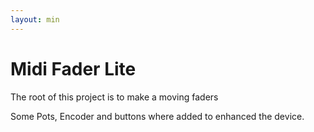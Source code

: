 ```yaml
---
layout: min
---
```


# Midi Fader Lite

The root of this project is to make a moving faders

Some Pots, Encoder and buttons where added to enhanced the device.